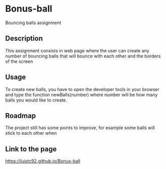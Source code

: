 # Bonus-ball
Bouncing balls assignment

## Description
This assignment consists in  web page where the user can create any number of bouncing balls that will bounce with each other and the borders of the screen

## Usage
To create new balls, you have to open the developer tools in your browser and type the function newBalls(number) where number will be how many balls you would like to create.

## Roadmap
The project still has some points to improve, for example some balls will stick to each other when

## Link to the page
https://luistc92.github.io/Bonus-ball
